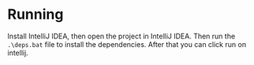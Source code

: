 # Running
Install IntelliJ IDEA, then open the project in IntelliJ IDEA. Then run the `.\deps.bat` file to install the dependencies. After that you can click run on intellij.